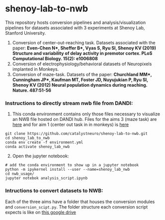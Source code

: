 # shenoy-lab-to-nwb

This repository hosts conversion pipelines and analysis/visualization pipelines for datasets associated with 3 experiments at Shenoy Lab, Stanford University. 

1. Conversion of center-out-reaching task. Datasets associated with the paper: 
__Even-Chen N*, Sheffer B*, Vyas S, Ryu SI, Shenoy KV (2019) Structure and variability of delay activity in premotor cortex. PLoS Computational Biology. 15(2): e1006808__
2. Conversion of electrophysiology/behavioral datasets of Neuropixels implanted in Monkeys. 
3. Conversion of maze-task. Datasets of the paper: 
__Churchland MM*, Cunningham JP*, Kaufman MT, Foster JD, Nuyujukian P, Ryu SI, Shenoy KV (2012) Neural population dynamics during reaching. Nature. 487:51-56__

### Instructions to directly stream nwb file from DANDI:

1. This conda environment contains only those files necessary to visualize an NWB file hosted 
on DANDI hub. Files for the aims 3 (maze task) are [here](https://dandiarchive.org/dandiset/000070/draft) and for aim 1 (center out task in
in monkeys) is [here](https://dandiarchive.org/dandiset/000121/0.210815.0703)
```shell
git clone https://github.com/catalystneuro/shenoy-lab-to-nwb.git
cd shenoy_lab_to_nwb
conda env create -f environment.yml
conda activate shenoy_lab_nwb
```

2. Open the jupyter notebook:

```shell
# add the conda environment to show up in a jupyter notebook
python -m ipykernel install --user --name=shenoy_lab_nwb
cd nwb_usage/
jupyter notebok analysis_script.ipynb
```

### Intructions to convert datasets to NWB:
Each of the three aims have a folder that houses the conversion modules
and `conversion_scipt.py`. The folder structure each conversion script expects is like
on [this google drive](https://drive.google.com/drive/folders/1mP3MCT_hk2v6sFdHnmP_6M0KEFg1r2g_)